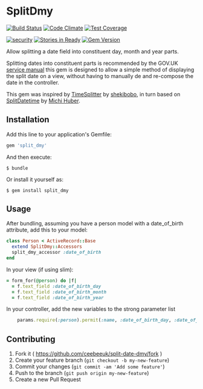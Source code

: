 # SplitDmy
[![Build Status](https://travis-ci.org/CeeBeeUK/split_dmy.svg?branch=master)](https://travis-ci.org/CeeBeeUK/split_dmy)
[![Code Climate](https://codeclimate.com/github/CeeBeeUK/split_dmy/badges/gpa.svg)](https://codeclimate.com/github/CeeBeeUK/split_dmy)
[![Test Coverage](https://codeclimate.com/github/CeeBeeUK/split_dmy/badges/coverage.svg)](https://codeclimate.com/github/CeeBeeUK/split_dmy/coverage)

[![security](https://hakiri.io/github/CeeBeeUK/split_dmy/master.svg)](https://hakiri.io/github/CeeBeeUK/split_dmy/master)
[![Stories in Ready](https://badge.waffle.io/CeeBeeUK/split_dmy.svg?label=ready&title=Ready)](http://waffle.io/CeeBeeUK/split_dmy) 
[![Gem Version](https://badge.fury.io/rb/split_dmy.svg)](http://badge.fury.io/rb/split_dmy)

Allow splitting a date field into constituent day, month and year parts.

Splitting dates into constituent parts is recommended by the GOV.UK 
[service manual](https://www.gov.uk/service-manual/user-centred-design/resources/patterns/dates.html#memorable-dates) 
this gem is designed to allow a simple method of displaying the split date on a view, without having 
to manually de and re-compose the date in the controller.

This gem was inspired by [TimeSplitter](https://github.com/shekibobo/time_splitter) 
by [shekibobo](https://github.com/shekibobo), in turn based on 
[SplitDatetime](https://github.com/michihuber/split_datetime) 
by [Michi Huber](https://github.com/michihuber).
 
## Installation

Add this line to your application's Gemfile:

```ruby
gem 'split_dmy'
```

And then execute:

    $ bundle

Or install it yourself as:

    $ gem install split_dmy

## Usage

After bundling, assuming you have a person model with a date_of_birth attribute, add this to your model:
```ruby
class Person < ActiveRecord::Base
  extend SplitDmy::Accessors
  split_dmy_accessor :date_of_birth
end
```

In your view (if using slim):
```ruby
= form_for(@person) do |f|
  = f.text_field :date_of_birth_day
  = f.text_field :date_of_birth_month
  = f.text_field :date_of_birth_year
```

In your controller, add the new variables to the strong parameter list
```ruby
    params.require(:person).permit(:name, :date_of_birth_day, :date_of_birth_month, :date_of_birth_year)
```


## Contributing

1. Fork it ( https://github.com/ceebeeuk/split-date-dmy/fork )
2. Create your feature branch (`git checkout -b my-new-feature`)
3. Commit your changes (`git commit -am 'Add some feature'`)
4. Push to the branch (`git push origin my-new-feature`)
5. Create a new Pull Request
